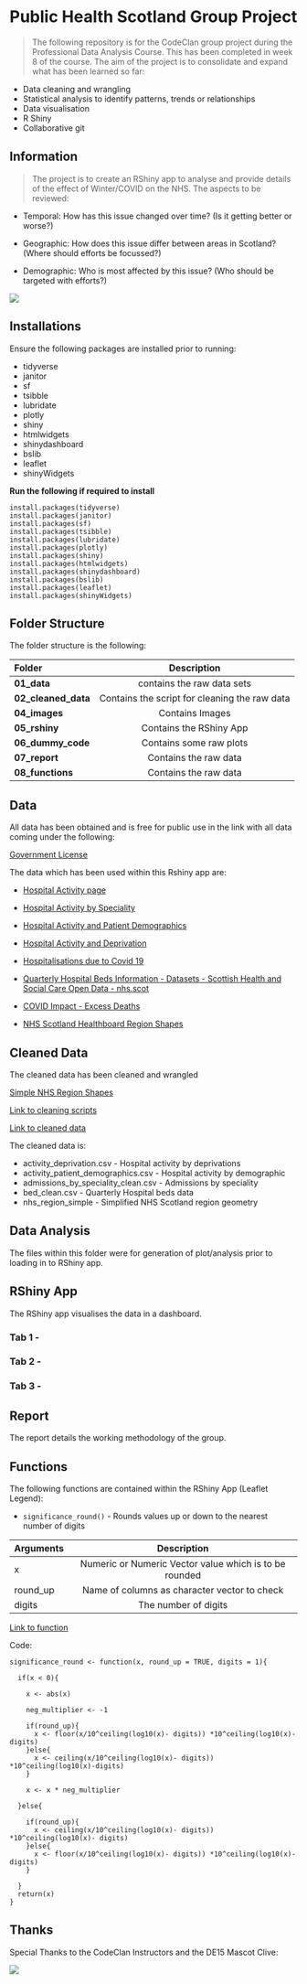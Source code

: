 # Public Health Scotland Group Project
> The following repository is for the CodeClan group project during the 
Professional Data Analysis Course. This has been completed in week 8 of the
course. The aim of the project is to consolidate and expand what has been
learned so far:

* Data cleaning and wrangling
* Statistical analysis to identify patterns, trends or relationships 
* Data visualisation
* R Shiny
* Collaborative git

## Information
> The project is to create an RShiny app to analyse and provide details of
the effect of Winter/COVID on the NHS. The aspects to be reviewed:

  * Temporal: How has this issue changed over time? (Is it getting better or worse?)  
  
  * Geographic: How does this issue differ between areas in Scotland? (Where should efforts be focussed?)  
  
  * Demographic: Who is most affected by this issue? (Who should be targeted with efforts?)  

![](04_images/phs_logo.png) 

## Installations
Ensure the following packages are installed prior to running:

+ tidyverse
+ janitor
+ sf
+ tsibble
+ lubridate
+ plotly
+ shiny
+ htmlwidgets
+ shinydashboard
+ bslib
+ leaflet
+ shinyWidgets

__Run the following if required to install__
```
install.packages(tidyverse)
install.packages(janitor)
install.packages(sf)
install.packages(tsibble)
install.packages(lubridate)
install.packages(plotly)
install.packages(shiny)
install.packages(htmlwidgets)
install.packages(shinydashboard)
install.packages(bslib)
install.packages(leaflet)
install.packages(shinyWidgets)

```

## Folder Structure

The folder structure is the following:

| Folder | Description |
| :------|:-----------:|
| **01_data** | contains the raw data sets|
| **02_cleaned_data** | Contains the script for cleaning the raw data |
| **04_images** | Contains Images |
| **05_rshiny** | Contains the RShiny App |
| **06_dummy_code** | Contains some raw plots |
| **07_report** | Contains the raw data |
| **08_functions** | Contains the raw data |

## Data

All data has been obtained and is free for public use in the link with all data
coming under the following:

[Government License](https://www.nationalarchives.gov.uk/doc/open-government-licence/version/3/)

The data which has been used within this Rshiny app are:
 
* [Hospital Activity page](https://www.opendata.nhs.scot/dataset/inpatient-and-daycase-activity/resource/c3b4be64-5fb4-4a2f-af41-b0012f0a276a)  

* [Hospital Activity by Speciality](https://www.opendata.nhs.scot/dataset/inpatient-and-daycase-activity/resource/c3b4be64-5fb4-4a2f-af41-b0012f0a276a)  

* [Hospital Activity and Patient Demographics](https://www.opendata.nhs.scot/dataset/inpatient-and-daycase-activity/resource/00c00ecc-b533-426e-a433-42d79bdea5d4)  

* [Hospital Activity and Deprivation](https://www.opendata.nhs.scot/dataset/inpatient-and-daycase-activity/resource/4fc640aa-bdd4-4fbe-805b-1da1c8ed6383)  

* [Hospitalisations due to Covid 19](https://www.opendata.nhs.scot/dataset/covid-19-wider-impacts-hospital-admissions)  

* [Quarterly Hospital Beds Information - Datasets - Scottish Health and Social Care Open Data - nhs.scot](https://www.opendata.nhs.scot/dataset/hospital-beds-information)  

* [COVID Impact - Excess Deaths](https://www.opendata.nhs.scot/dataset/covid-19-wider-impacts-deaths)

* [NHS Scotland Healthboard Region Shapes](https://spatialdata.gov.scot/geonetwork/srv/eng/catalog.search#/metadata/f12c3826-4b4b-40e6-bf4f-77b9ed01dc14)


## Cleaned Data

The cleaned data has been cleaned and wrangled
 
[Simple NHS Region Shapes](02_cleaned_data/nhs_region_simple)

[Link to cleaning scripts](02_cleaned_data/cleaning_scripts)

[Link to cleaned data](02_cleaned_data)

The cleaned data is:

* activity_deprivation.csv - Hospital activity by deprivations
* activity_patient_demographics.csv - Hospital activity by demographic
* admissions_by_speciality_clean.csv - Admissions by speciality
* bed_clean.csv - Quarterly Hospital beds data
* nhs_region_simple - Simplified NHS Scotland region geometry


## Data Analysis

The files within this folder were for generation of plot/analysis prior to
loading in to RShiny app.


## RShiny App

The RShiny app visualises the data in a dashboard.

### Tab 1 - 

### Tab 2 - 

### Tab 3 - 


## Report

The report details the working methodology of the group.


## Functions

The following functions are contained within the RShiny App (Leaflet Legend):

* `significance_round()` - Rounds values up or down to the nearest number of 
                            digits

| Arguments | Description |
| :---------|:-----------:|
| x | Numeric or Numeric Vector value which is to be rounded |
| round_up | Name of columns as character vector to check |
| digits | The number of digits |


[Link to function](08_functions/significance_round_function.R)

Code:
```
significance_round <- function(x, round_up = TRUE, digits = 1){
  
  if(x < 0){
    
    x <- abs(x)
    
    neg_multiplier <- -1
    
    if(round_up){
      x <- floor(x/10^ceiling(log10(x)- digits)) *10^ceiling(log10(x)- digits)
    }else{
      x <- ceiling(x/10^ceiling(log10(x)- digits)) *10^ceiling(log10(x)-digits)
    }
    
    x <- x * neg_multiplier
    
  }else{
    
    if(round_up){
      x <- ceiling(x/10^ceiling(log10(x)- digits)) *10^ceiling(log10(x)- digits)
    }else{
      x <- floor(x/10^ceiling(log10(x)- digits)) *10^ceiling(log10(x)-digits)
    }
    
  }
  return(x)
}

```

## Thanks

Special Thanks to the CodeClan Instructors and the DE15 Mascot Clive:

![](04_images/clive.jpg) 
